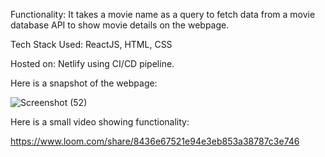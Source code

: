 Functionality: It takes a movie name as a query to fetch data from a movie database API to show movie details on the webpage.

Tech Stack Used: ReactJS, HTML, CSS

Hosted on: Netlify using CI/CD pipeline.

Here is a snapshot of the webpage:

![Screenshot (52)](https://user-images.githubusercontent.com/75585339/168142170-57b29ea9-0aa8-4d81-b5e7-d4e8eb5e2abd.png)

Here is a small video showing  functionality:

https://www.loom.com/share/8436e67521e94e3eb853a38787c3e746
